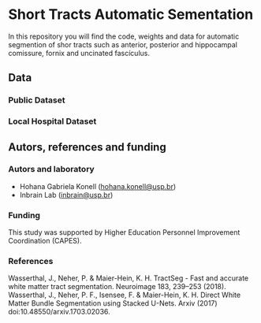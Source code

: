 # Short Tracts Automatic Sementation
In this repository you will find the code, weights and data for automatic segmention of shor tracts such as anterior, posterior and hippocampal comissure, fornix and uncinated fascículus. 

## Data

### Public Dataset
### Local Hospital Dataset
## Autors, references and funding
### Autors and laboratory
* Hohana Gabriela Konell (hohana.konell@usp.br)
* Inbrain Lab (inbrain@usp.br)
### Funding
This study was supported by Higher Education Personnel Improvement Coordination (CAPES). 
### References 
Wasserthal, J., Neher, P. & Maier-Hein, K. H. TractSeg - Fast and accurate white matter tract segmentation. Neuroimage 183, 239–253 (2018).
Wasserthal, J., Neher, P. F., Isensee, F. & Maier-Hein, K. H. Direct White Matter Bundle Segmentation using Stacked U-Nets. Arxiv (2017) doi:10.48550/arxiv.1703.02036.
